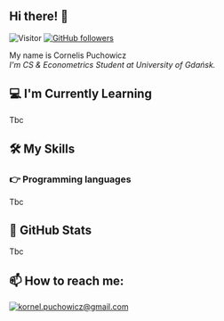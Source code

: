 
<!-- <h2 align='center'>Cornelis Puchowicz @ Laxmena</h2>
<p align='center'><b>Graduate Student at University of Illinois at Chicago</b></p> -->

<h2>Hi there! 👋</h2>

![Visitor](https://visitor-badge.laobi.icu/badge?page_id=CornelisPuchowicz.CornelisPuchowicz) [![GitHub followers](https://img.shields.io/github/followers/CornelisPuchowicz.svg?style=social&label=Follow&maxAge=2592000)](https://github.com/CornelisPuchowicz?tab=followers)

My name is Cornelis Puchowicz <br>
<i>I'm CS & Econometrics Student at University of Gdańsk.</i> 



<h2>💻 I'm Currently Learning</h2>

Tbc

## 🛠️ My Skills

### 👉 Programming languages


Tbc



<h2>👀 GitHub Stats</h2>

Tbc


<h2>📫 How to reach me:</h2>

<a href="mailto:kornel.puchowicz@gmail.com">![kornel.puchowicz@gmail.com](https://img.shields.io/badge/Gmail-D14836?style=for-the-badge&logo=gmail&logoColor=white)</a> 



